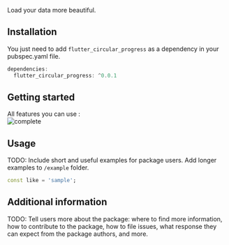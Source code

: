
Load your data more beautiful.

## Installation

You just need to add ```flutter_circular_progress``` as a dependency in your pubspec.yaml file.

```dart
dependencies:
  flutter_circular_progress: ^0.0.1
```

## Getting started

All features you can use :<br>
![complete](https://github.com/edris-mazhari/flutter_circular_progress/assets/91206674/49383266-710d-4c9e-b979-7d2d78134910)


## Usage

TODO: Include short and useful examples for package users. Add longer examples
to `/example` folder.

```dart
const like = 'sample';
```

## Additional information

TODO: Tell users more about the package: where to find more information, how to
contribute to the package, how to file issues, what response they can expect
from the package authors, and more.
